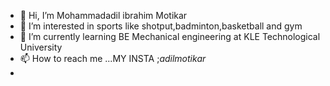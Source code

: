 - 👋 Hi, I’m Mohammadadil ibrahim Motikar
- 👀 I’m interested in sports like shotput,badminton,basketball and gym
- 🌱 I’m currently learning BE Mechanical engineering at KLE Technological University
- 📫 How to reach me ...MY INSTA ;_adilmotikar_
-                                                                                                                                                                                                                                                                                                                                                                                                                                                                                                                                                                                                                                                                    
